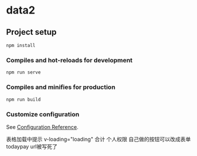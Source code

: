 # data2

## Project setup
```
npm install
```

### Compiles and hot-reloads for development
```
npm run serve
```

### Compiles and minifies for production
```
npm run build
```

### Customize configuration
See [Configuration Reference](https://cli.vuejs.org/config/).

表格加载中提示 v-loading="loading"
合计
个人权限
自己做的按钮可以改成表单
todaypay url被写死了